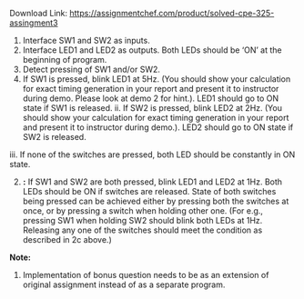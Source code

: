 Download Link: https://assignmentchef.com/product/solved-cpe-325-assingment3
<br>






<ol>

 <li>Interface SW1 and SW2 as inputs.</li>

 <li>Interface LED1 and LED2 as outputs. Both LEDs should be ‘ON’ at the beginning of program.</li>

 <li>Detect pressing of SW1 and/or SW2.</li>

 <li>If SW1 is pressed, blink LED1 at 5Hz. (You should show your calculation for exact timing generation in your report and present it to instructor during demo. Please look at demo 2 for hint.). LED1 should go to ON state if SW1 is released. ii. If SW2 is pressed, blink LED2 at 2Hz. (You should show your calculation for exact timing generation in your report and present it to instructor during demo.). LED2 should go to ON state if SW2 is released.</li>

</ol>

iii. If none of the switches are pressed, both LED should be constantly in ON state.

<ol start="2">

 <li><strong>:</strong> If SW1 and SW2 are both pressed, blink LED1 and LED2 at 1Hz. Both LEDs should be ON if switches are released. State of both switches being pressed can be achieved either by pressing both the switches at once, or by pressing a switch when holding other one. (For e.g., pressing SW1 when holding SW2 should blink both LEDs at 1Hz. Releasing any one of the switches should meet the condition as described in 2c above.)</li>

</ol>

<strong>Note:</strong>

<ol>

 <li>Implementation of bonus question needs to be as an extension of original assignment instead of as a separate program.</li>

</ol>


